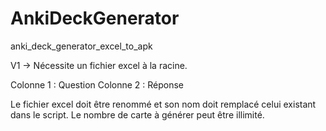 # AnkiDeckGenerator
anki_deck_generator_excel_to_apk

V1 -> Nécessite un fichier excel à la racine.

Colonne 1 : Question
Colonne 2 : Réponse

Le fichier excel doit être renommé et son nom doit remplacé celui existant dans le script.
Le nombre de carte à générer peut être illimité.
